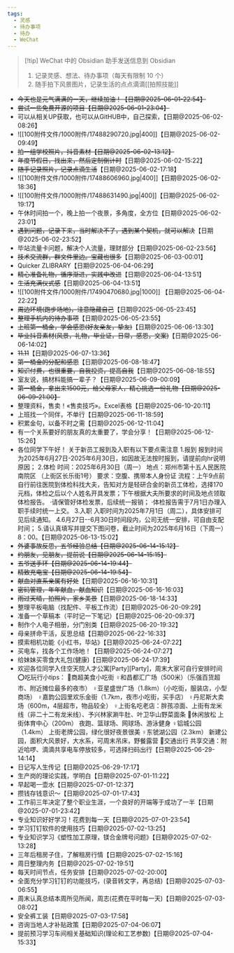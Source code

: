 ```yaml
---
tags:
  - 灵感
  - 待办事项
  - 待办
  - WeChat
---
```

> [!tip] WeChat 中的 Obsidian 助手发送信息到 Obsidian 
> 1. 记录灵感、想法、待办事项（每天有限制 10 个）
> 2. 随手拍下风景图片，记录生活的点点滴滴[[拍照技能]]

- ~~今天也是元气满满的一天，继续加油！【日期@2025-06-01-22:54】~~
- ~~尝试一些免费开源的项目【日期@2025-06-01-23:04】~~
- 可以从相关UP获取，也可以从GitHUB中，自己探索，【日期@2025-06-02-08:26】
- ![[100附件文件/1000附件/17488290720.jpg|400]]【日期@2025-06-02-09:49】
- ~~拍一组学校照片，抖音素材【日期@2025-06-02-13:12】~~
- ~~年度节假日，找出来，然后定制倒计时~~【日期@2025-06-02-15:22】
- ~~随手记录照片，记录点滴生活~~【日期@2025-06-02-17:18】
- ![[100附件文件/1000附件/17488606960.jpg|400]]【日期@2025-06-02-18:36】
- ![[100附件文件/1000附件/17488631490.jpg|400]]【日期@2025-06-02-19:17】
- 午休时间拍一个，晚上拍一个夜景，多角度，全方位【日期@2025-06-02-23:01】
- ~~遇到问题，记录下来，当时解决不了，遇到某个契机，就可以解决~~【日期@2025-06-02-23:52】
- 毕站流量卡问题，解决个人流量，理财部分【日期@2025-06-02-23:56】
- ~~技术交流群，群文件里边。宝藏也很多~~【日期@2025-06-03-00:01】
- Quicker ZLIBRARY【日期@2025-06-04-06:29】
- ~~精心准备礼物，循序渐进，实践中改进~~【日期@2025-06-04-13:51】
- ~~生活充满仪式感~~【日期@2025-06-04-13:51】
- ![[100附件文件/1000附件/17490470680.jpg|1000]] 【日期@2025-06-04-22:22】
- ~~周边环境(跑步场地)，注意隐藏自己~~【日期@2025-06-05-23:45】
- ~~整理手机内的待办事项~~【日期@2025-06-05-23:55】
- ~~上班第一桶金，学会感恩(好友亲友，挚友)~~【日期@2025-06-06-13:30】
- ~~毕业抖音素材(风景，礼物，毕业证，日常，感恩，文案)~~【日期@2025-06-06-14:02】
- ~~11.11~~【日期@2025-06-07-13:36】
- ~~第一桶金的分配和感恩~~【日期@2025-06-08-18:47】
- ~~知识付费，也很重要，自我投资，提高自我~~【日期@2025-06-08-18:55】
- 室友说，搞材料能搞一辈子？【日期@2025-06-09-00:09】
- ~~第一桶金，拿出来1500元，给父母家人，精心挑选一份礼物【日期@2025-06-09-21:00】~~
- 整理资料，售卖！«售卖技巧»。Excel表格【日期@2025-06-10-20:11】
- 上班找一个同伴，不单行【日期@2025-06-11-18:59】
- 积累金句，以备不时之需【日期@2025-06-12-11:04】
- 有一个关系要好的朋友真的太重要了，学会分享！【日期@2025-06-12-15:26】
- 各位同学下午好！
关于新员工报到及入职有以下要点需注意
1.报到
报到时间为2025年6月27日-2025年6月30日，如因故无法按时报到，请提前向hr说明原因；
2.体检
时间：2025年6月30日（周一）
地点：郑州市第十五人民医院南院区 （上街区长乐街1号）
要求：空腹、携带本人身份证
流程：上午9点前自行前往医院到体检科找大夫，告知对方是轻研合金的新员工体检，选择170元档，体检之后以个人姓名开具发票；下午根据大夫所要求的时间及地点领取体检报告。
·请保管好体检发票，后续统一报销；
·体检报告需于7月1日办理入职手续时统一上交。
3.入职
入职时间为2025年7月1日（周二），具体安排可见后续通知。
4.6月27日--6月30日时间段内，公司无统一安排，可自由支配时间；
5.请认真填写并提交下图问卷，截止时间为2025年6月16日（下周一）8：00。【日期@2025-06-13-15:02】
- ~~外婆事故反思，五爷经验总结【日期@2025-06-14-15:12】~~
- ~~约朋友，见朋友，提前说【日期@2025-06-14-15:15】~~
- ~~五爷送手环【日期@2025-06-14-19:44】~~
- ~~精致充电宝【日期@2025-06-14-19:54】~~
- ~~献血对直系亲属有好处~~【日期@2025-06-16-10:31】
- ~~密码管理，年年献血，献血知识~~【日期@2025-06-16-16:03】
- ~~雨过天晴，拍照片，家乡美景~~【日期@2025-06-18-14:33】
- 整理平板电脑（找配件、平板工作流）【日期@2025-06-20-09:29】
- 准备一个草稿本（平时记一下笔记）【日期@2025-06-20-09:37】
- 制作个人电子相册，分门别类【日期@2025-06-20-19:32】
- 母亲拼命干活，反思总结【日期@2025-06-22-16:33】
- 摸索相机功能《小红书，毕站》【日期@2025-06-24-07:22】
- 买电车，找各个工作场地！【日期@2025-06-24-07:27】
- 给妹妹买零食大礼包(健康)【日期@2025-06-24-17:39】
- 欢迎各位同学入住空天院人才公寓[Party][Party]，周末大家可自行安排时间
⭕吃玩行小tips：
🍔商超美食小吃街
♀和昌都汇广场（500米）（乐强百货超市、附近摊位最多的夜市）
♀亚星盛世广场（1.8km）（小吃街，服装店，小型商场）
♀嘉韵公园里欢乐金街（1.7km，夜市小吃街，买手店）
♀丹尼斯大卖场（600m，4层超市，物品较全）
♀上街名吃老店：胖孩凉面、上街有龙米线（非二十二有龙米线）、予兴林家涮牛肚、叶卫华山野菜面条
🌲休闲放松
上街体育中心（200m）
夜跑、篮球场、网球场、游泳健身
♀铝城公园（1.4km）
上街老牌公园，绿化很好夜景很美
♀东虢湖公园（2.3km）
新建公园，面积大风景好，大水系，可周末吊床，野餐露营
🚗交通出行
共享交通：附近哈啰、滴滴共享电车停放较多，可选择扫码出行【日期@2025-06-29-14:14】
- 日记写人生传记【日期@2025-06-29-17:17】
- 生产岗的理论实践，学明白【日期@2025-07-01-11:22】
- 早起喝一壶水【日期@2025-07-01-12:37】
- 攒钱存钱意识～【日期@2025-07-01-17:43】
- 工作前三年决定了整个职业生涯，一个良好的开端等于成功了一半【日期@2025-07-01-23:42】
- 专业知识好好学习！花费到每一天【日期@2025-07-01-23:54】
- 学习钉钉软件的使用技巧【日期@2025-07-02-13:25】
- 专业知识学习《塑性加工原理，镁合金牌号问题》【日期@2025-07-02-13:28】
- 三年后租房子住，了解租房行情【日期@2025-07-02-15:16】
- 周日整理内务【日期@2025-07-02-19:51】
- 每天时间节点，任务安排【日期@2025-07-02-20:00】
- 全面充分学习钉钉的功能技巧，(录音转文字，再总结)【日期@2025-07-03-06:55】
- 周末认真总结本周所见所闻，周志(花费在平时每一天)【日期@2025-07-03-08:02】
- 安全裤工装【日期@2025-07-03-17:58】
- 咨询当地人才补贴政策【日期@2025-07-04-06:07】
- 提前预习学习车间相关基础知识(理论和工艺参数)【日期@2025-07-04-15:33】